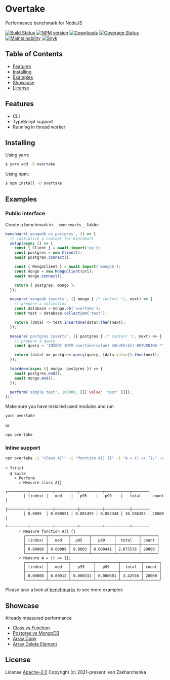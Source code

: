 # Overtake

Performance benchmark for NodeJS

[![Build Status][github-image]][github-url]
[![NPM version][npm-image]][npm-url]
[![Downloads][downloads-image]][npm-url]
[![Coverage Status][codecov-image]][codecov-url]
[![Maintainability][codeclimate-image]][codeclimate-url]
[![Snyk][snyk-image]][snyk-url]

## Table of Contents

- [Features](#features)
- [Installing](#installing)
- [Examples](#examples)
- [Showcase](#showcase)
- [License](#license)

## Features

- CLI
- TypeScript support
- Running in thread worker

## Installing

Using yarn:

```bash
$ yarn add -D overtake
```

Using npm:

```bash
$ npm install -D overtake
```

## Examples

### Public interface

Create a benchmark in `__benchmarks__` folder

```javascript
benchmark('mongodb vs postgres', () => {
  // initialize a context for benchmark
  setup(async () => {
    const { Client } = await import('pg');
    const postgres = new Client();
    await postgres.connect();

    const { MongoClient } = await import('mongob');
    const mongo = new MongoClient(uri);
    await mongo.connect();

    return { postgres, mongo };
  });

  measure('mongodb inserts', ({ mongo } /* context */, next) => {
    // prepare a collection
    const database = mongo.db('overtake');
    const test = database.collection('test');

    return (data) => test.insertOne(data).then(next);
  });

  measure('postgres inserts', ({ postgres } /* context */, next) => {
    // prepare a query
    const query = 'INSERT INTO overtake(value) VALUES($1) RETURNING *';

    return (data) => postgres.query(query, [data.value]).then(next);
  });

  teardown(async ({ mongo, postgres }) => {
    await postgres.end();
    await mongo.end();
  });

  perform('simple test', 100000, [[{ value: 'test' }]]);
});
```

Make sure you have installed used modules and run

```bash
yarn overtake
```

or

```bash
npx overtake
```

### Inline support

```bash
npx overtake -i "class A{}" -i "function A() {}" -i "A = () => {};" -c 20000
```

```
⭐ Script
  ⇶ Suite
    ➤ Perform
      ✓ Measure class A{}
        ┌─────────┬──────────┬──────────┬──────────┬───────────┬───────┐
        │ (index) │   med    │   p95    │   p99    │   total   │ count │
        ├─────────┼──────────┼──────────┼──────────┼───────────┼───────┤
        │ 0.0005  │ 0.000551 │ 0.001493 │ 0.002344 │ 16.506385 │ 20000 │
        └─────────┴──────────┴──────────┴──────────┴───────────┴───────┘
      ✓ Measure function A() {}
        ┌─────────┬─────────┬────────┬──────────┬──────────┬───────┐
        │ (index) │   med   │  p95   │   p99    │  total   │ count │
        ├─────────┼─────────┼────────┼──────────┼──────────┼───────┤
        │ 0.00008 │ 0.00009 │ 0.0003 │ 0.000441 │ 2.875578 │ 20000 │
        └─────────┴─────────┴────────┴──────────┴──────────┴───────┘
      ✓ Measure A = () => {};
        ┌─────────┬─────────┬──────────┬──────────┬─────────┬───────┐
        │ (index) │   med   │   p95    │   p99    │  total  │ count │
        ├─────────┼─────────┼──────────┼──────────┼─────────┼───────┤
        │ 0.00008 │ 0.00012 │ 0.000331 │ 0.000601 │ 3.42556 │ 20000 │
        └─────────┴─────────┴──────────┴──────────┴─────────┴───────┘
```

Please take a look at [benchmarks](__benchmarks__) to see more examples

## Showcase

Already measured performance

- [Class vs Function](./overtakes/class-vs-function.md)
- [Postgres vs MongoDB](./overtakes/postgres-vs-mongo.md)
- [Array Copy](./overtakes/array-copy.md)
- [Array Delete Element](./overtakes/array-delete-element.md)

## License

License [Apache-2.0](http://www.apache.org/licenses/LICENSE-2.0)
Copyright (c) 2021-present Ivan Zakharchanka

[npm-url]: https://www.npmjs.com/package/overtake
[downloads-image]: https://img.shields.io/npm/dw/overtake.svg?maxAge=43200
[npm-image]: https://img.shields.io/npm/v/overtake.svg?maxAge=43200
[github-url]: https://github.com/3axap4eHko/overtake/actions/workflows/cicd.yml
[github-image]: https://github.com/3axap4eHko/overtake/actions/workflows/cicd.yml/badge.svg
[codecov-url]: https://codecov.io/gh/3axap4eHko/overtake
[codecov-image]: https://codecov.io/gh/3axap4eHko/overtake/branch/master/graph/badge.svg?token=JZ8QCGH6PI
[codeclimate-url]: https://codeclimate.com/github/3axap4eHko/overtake/maintainability
[codeclimate-image]: https://api.codeclimate.com/v1/badges/0ba20f27f6db2b0fec8c/maintainability
[snyk-url]: https://snyk.io/test/npm/overtake/latest
[snyk-image]: https://img.shields.io/snyk/vulnerabilities/github/3axap4eHko/overtake.svg?maxAge=43200
